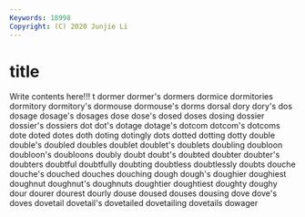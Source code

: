 ```yaml
---
Keywords: 18998
Copyright: (C) 2020 Junjie Li
---
```


# title

Write contents here!!!
t 
dormer 
dormer's 
dormers 
dormice 
dormitories 
dormitory 
dormitory's
dormouse 
dormouse's 
dorms 
dorsal 
dory 
dory's 
dos 
dosage 
dosage's 
dosages
dose 
dose's 
dosed 
doses 
dosing 
dossier 
dossier's 
dossiers 
dot 
dot's
dotage 
dotage's 
dotcom 
dotcom's 
dotcoms 
dote 
doted 
dotes 
doth 
doting
dotingly 
dots 
dotted 
dotting 
dotty 
double 
double's 
doubled 
doubles 
doublet
doublet's 
doublets 
doubling 
doubloon 
doubloon's 
doubloons 
doubly 
doubt 
doubt's 
doubted
doubter 
doubter's 
doubters 
doubtful 
doubtfully 
doubting 
doubtless 
doubtlessly 
doubts 
douche
douche's 
douched 
douches 
douching 
dough 
dough's 
doughier 
doughiest 
doughnut 
doughnut's
doughnuts 
doughtier 
doughtiest 
doughty 
doughy 
dour 
dourer 
dourest 
dourly 
douse
doused 
douses 
dousing 
dove 
dove's 
doves 
dovetail 
dovetail's 
dovetailed 
dovetailing
dovetails 
dowager 
